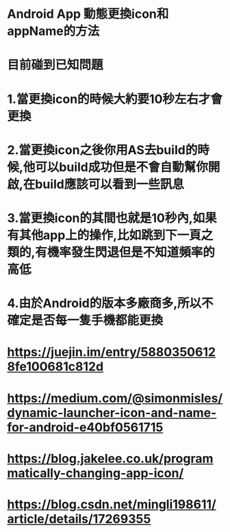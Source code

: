 # Android App 動態更換icon和appName的方法
# 目前碰到已知問題
# 1.當更換icon的時候大約要10秒左右才會更換
# 2.當更換icon之後你用AS去build的時候,他可以build成功但是不會自動幫你開啟,在build應該可以看到一些訊息
# 3.當更換icon的其間也就是10秒內,如果有其他app上的操作,比如跳到下一頁之類的,有機率發生閃退但是不知道頻率的高低
# 4.由於Android的版本多廠商多,所以不確定是否每一隻手機都能更換
# https://juejin.im/entry/58803506128fe100681c812d
# https://medium.com/@simonmisles/dynamic-launcher-icon-and-name-for-android-e40bf0561715
# https://blog.jakelee.co.uk/programmatically-changing-app-icon/
# https://blog.csdn.net/mingli198611/article/details/17269355
